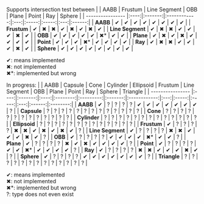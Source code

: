 Supports intersection test between
|                  | AABB | Frustum | Line Segment | OBB | Plane | Point | Ray | Sphere |
| ---------------- |:----:|:-------:|:------------:|:---:|:-----:|:-----:|:---:|:------:|
| **AABB**         | ✔    | ✔       | ✔            | ✔   | ✔     | ✔     | ✔   | ✔      |
| **Frustum**      | ✔    | ✖       | ✖            | ✔   | ✖     | ✔     | ✖   | ✔      |
| **Line Segment** | ✔    | ✖       | ✖            | ✔   | ✔     | ✔     | ✖   | ✔      |
| **OBB**          | ✔    | ✔       | ✔            | ✔   | ✔     | ✖*    | ✔   | ✔      |
| **Plane**        | ✔    | ✖       | ✔            | ✖   | ✔     | ✔     | ✔   | ✔      |
| **Point**        | ✔    | ✔       | ✔            | ✖*  | ✔     | ✔     | ✔   | ✔      |
| **Ray**          | ✔    | ✖       | ✖            | ✔   | ✔     | ✔     | ✖   | ✔      |
| **Sphere**       | ✔    | ✔       | ✔            | ✔   | ✔     | ✔     | ✔   | ✔      |

✔: means implemented<br>
✖: not implemented<br>
✖*: implemented but wrong











In progress:
|                  | AABB | Capsule | Cone | Cylinder | Ellipsoid | Frustum | Line Segment | OBB | Plane | Point | Ray | Sphere | Triangle |
| ---------------- |:----:|:-------:|:----:|:--------:|:---------:|:-------:|:------------:|:---:|:-----:|:-----:|:---:|:------:|:--------:|
| **AABB**         | ✔    | ?       | ?    | ?        | ?         | ✔       | ✔            | ✔   | ✔     | ✔     | ✔   | ✔      | ?        |
| **Capsule**      | ?    | ?       | ?    | ?        | ?         | ?       | ?            | ?   | ?     | ?     | ?   | ?      | ?        |
| **Cone**         | ?    | ?       | ?    | ?        | ?         | ?       | ?            | ?   | ?     | ?     | ?   | ?      | ?        |
| **Cylinder**     | ?    | ?       | ?    | ?        | ?         | ?       | ?            | ?   | ?     | ?     | ?   | ?      | ?        |
| **Ellipsoid**    | ?    | ?       | ?    | ?        | ?         | ?       | ?            | ?   | ?     | ?     | ?   | ?      | ?        |
| **Frustum**      | ✔    | ?       | ?    | ?        | ?         | ✖       | ✖            | ✔   | ✖     | ✔     | ✖   | ✔      | ?        |
| **Line Segment** | ✔    | ?       | ?    | ?        | ?         | ✖       | ✖            | ✔   | ✔     | ✔     | ✖   | ✔      | ?        |
| **OBB**          | ✔    | ?       | ?    | ?        | ?         | ✔       | ✔            | ✔   | ✔     | ✖*    | ✔   | ✔      | ?        |
| **Plane**        | ✔    | ?       | ?    | ?        | ?         | ✖       | ✔            | ✖   | ✔     | ✔     | ✔   | ✔      | ?        |
| **Point**        | ✔    | ?       | ?    | ?        | ?         | ✔       | ✔            | ✖*  | ✔     | ✔     | ✔   | ✔      | ?        |
| **Ray**          | ✔    | ?       | ?    | ?        | ?         | ✖       | ✖            | ✔   | ✔     | ✔     | ✖   | ✔      | ?        |
| **Sphere**       | ✔    | ?       | ?    | ?        | ?         | ✔       | ✔            | ✔   | ✔     | ✔     | ✔   | ✔      | ?        |
| **Triangle**     | ?    | ?       | ?    | ?        | ?         | ?       | ?            | ?   | ?     | ?     | ?   | ?      | ?        |

✔: means implemented<br>
✖: not implemented<br>
✖*: implemented but wrong<br>
?: type does not even exist
